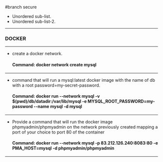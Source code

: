 #branch secure
* Unordered sub-list.
* Unordered sub-list-2.
***
### DOCKER

---

- create a docker network.

  #### Command: docker network create mysql

---

- command that will run a mysql:latest docker image with the name of db with a root password=my-secret-password.

  #### Command: docker run --network mysql -v $(pwd)/db/datadir:/var/lib/mysql -e MYSQL_ROOT_PASSWORD=my-password --name mysql -d mysql

---

- Provide a command that will run the docker image phpmyadmin/phpmyadmin on the network previously created mapping a port of your choice to port 80 of the container

  #### Command: docker run --network mysql -p 83.212.126.240:8083:80 -e PMA_HOST=mysql -d phpmyadmin/phpmyadmin

---

